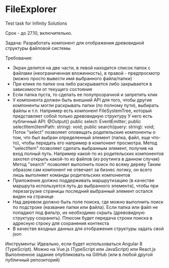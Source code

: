 # FileExplorer
 Test task for Infinity Solutions

Срок - до 27.10, включительно.

Задача: Разработать компонент для отображения древовидной структуры файловой системы

Требования:
* Экран делится на две части, в левой находится список папок с файлами (неограниченная вложенность), в правой - предпросмотр (можно просто вывести имя выбранного файла/папки)
* При клике по папке она либо раскрывается либо закрывается в зависимости от текущего состояния
* Если папка пуста, то сделать ее полупрозрачной и запретить клик
* У компонента должен быть внешний API для того, чтобы другие компоненты могли раскрывать папки (по полному пути), выбирать файлы и т.п.
Например есть компонент FileSystemTree, который представляет собой только древовидную структуру
У него есть публичный API:
@Output()
public select: EventEmitter<TreeItem>;
public selectItem(itemPath: string): void;
public search(query: string): void;
Поток "select" позволяет оповещать родительские компоненты о том, что был выбран определенный элемент (папка, файл, еще что-то), чтобы передать его например в компонент просмотра.
Метод "selectItem" позволяет сделать выбранным элемент, получив на вход полный путь. Например какой-то из родительских компонентов захотел открыть какой-то из файлов (из роутинга в данном случае)
Метод "search" позволяет выполнить поиск по всему дереву
Таким образом сам компонент не отвечает за бизнес логику, он всего лишь выполняет команды родительских компонентов
* Приложение должно поддерживать маршрутизацию (в качестве маршрута используется путь до выбранного элемента), чтобы при перезагрузке страницы последний выбранный элемент остался виден на странице
* Над деревом должно быть поле поиска, где можно выполнить поиск по подстроке (название папки или файла). Если папка или файл не попадают под фильтр, их необходимо скрыть (древовидную структуру сохранить). Плюсом будет передача строки поиска в адресную строку для сохранения контекста
* В качестве входных данных для отображения структуры задать свой json

Инструменты: Идеально, если будет использоваться Angular 8 (TypeScript). Можно на Vue.js (TypeScript или JavaScript) или React.js
Выполненное задание опубликовать на GitHub (или в любой другой публичный репозиторий)
